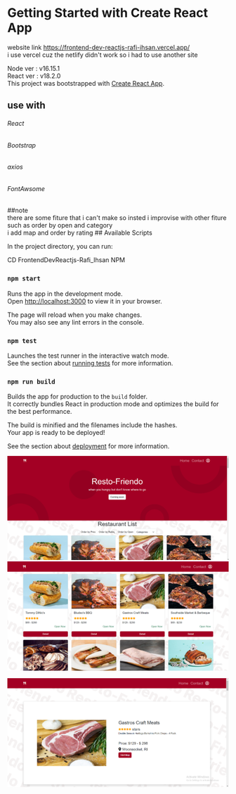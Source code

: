 # Getting Started with Create React App

website link https://frontend-dev-reactjs-rafi-ihsan.vercel.app/
<br/>
i use vercel cuz the netlify didn't work so i had to use another site

Node ver : v16.15.1
<br/>
React ver : v18.2.0
<br/>
This project was bootstrapped with [Create React App](https://github.com/facebook/create-react-app).
<h2>use with</h2>
<h6>React</h6>
<h6>Bootstrap</h6>
<h6>axios</h6>
<h6>FontAwsome</h6>
##note
<br/>
there are some fiture that i can't make so insted i improvise with other fiture such as order by open and category
<br/>
i add map and order by rating
## Available Scripts

In the project directory, you can run:

CD FrontendDevReactjs-Rafi_Ihsan
NPM 
### `npm start`

Runs the app in the development mode.\
Open [http://localhost:3000](http://localhost:3000) to view it in your browser.

The page will reload when you make changes.\
You may also see any lint errors in the console.

### `npm test`

Launches the test runner in the interactive watch mode.\
See the section about [running tests](https://facebook.github.io/create-react-app/docs/running-tests) for more information.

### `npm run build`

Builds the app for production to the `build` folder.\
It correctly bundles React in production mode and optimizes the build for the best performance.

The build is minified and the filenames include the hashes.\
Your app is ready to be deployed!

See the section about [deployment](https://facebook.github.io/create-react-app/docs/deployment) for more information.

![main](https://github.com/rafi1919/FrontendDevReactjs-Rafi_Ihsan/blob/main/public/preview/mainpage.png)
![list](https://github.com/rafi1919/FrontendDevReactjs-Rafi_Ihsan/blob/main/public/preview/listpage.png)

![detail](https://github.com/rafi1919/FrontendDevReactjs-Rafi_Ihsan/blob/main/public/preview/detailpage.png)



